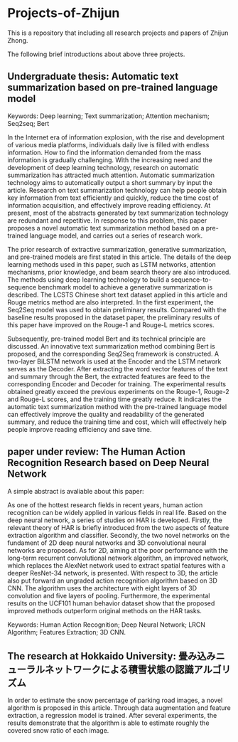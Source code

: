 # Projects-of-Zhijun
This is a repository that including all research projects and papers of Zhijun Zhong.

The following brief introductions about above three projects. 

## Undergraduate thesis: Automatic text summarization based on pre-trained language model

Keywords: Deep learning; Text summarization; Attention mechanism; Seq2seq; 
Bert

   In the Internet era of information explosion, with the rise and development of
various media platforms, individuals daily live is filled with endless information. 
How to find the information demanded from the mass information is gradually
challenging. With the increasing need and the development of deep learning 
technology, research on automatic summarization has attracted much attention. 
Automatic summarization technology aims to automatically output a short 
summary by input the article. Research on text summarization technology can help 
people obtain key information from text efficiently and quickly, reduce the time 
cost of information acquisition, and effectively improve reading efficiency. At 
present, most of the abstracts generated by text summarization technology are 
redundant and repetitive. In response to this problem, this paper proposes a novel 
automatic text summarization method based on a pre-trained language model, and 
carries out a series of research work.

   The prior research of extractive summarization, generative summarization, 
and pre-trained models are first stated in this article. The details of the deep learning 
methods used in this paper, such as LSTM networks, attention mechanisms, prior 
knowledge, and beam search theory are also introduced. The methods using deep 
learning technology to build a sequence-to-sequence benchmark model to achieve 
a generative summarization is described. The LCSTS Chinese short text dataset 
applied in this article and Rouge metrics method are also interpreted. In the first 
experiment, the Seq2Seq model was used to obtain preliminary results. Compared 
with the baseline results proposed in the dataset paper, the preliminary results of 
this paper have improved on the Rouge-1 and Rouge-L metrics scores.

   Subsequently, pre-trained model Bert and its technical principle are discussed. 
An innovative text summarization method combining Bert is proposed, and the 
corresponding Seq2Seq framework is constructed. A two-layer BiLSTM network 
is used at the Encoder and the LSTM network serves as the Decoder. After 
extracting the word vector features of the text and summary through the Bert, the 
extracted features are feed to the corresponding Encoder and Decoder for training. 
The experimental results obtained greatly exceed the previous experiments on the 
Rouge-1, Rouge-2 and Rouge-L scores, and the training time greatly reduce. It
indicates the automatic text summarization method with the pre-trained language 
model can effectively improve the quality and readability of the generated summary, 
and reduce the training time and cost, which will effectively help people improve 
reading efficiency and save time.

## paper under review: The Human Action Recognition Research based on Deep Neural Network

A simple abstract is avaliable about this paper:

As one of the hottest research fields in recent years, human action recognition can be widely applied in various fields 
in real life. Based on the deep neural network, a series of studies on HAR is developed. Firstly, the relevant theory of 
HAR is briefly introduced from the two aspects of feature extraction algorithm and classifier. Secondly, the two novel 
networks on the fundament of 2D deep neural networks and 3D convolutional neural networks are proposed. As for 2D, 
aiming at the poor performance with the long-term recurrent convolutional network algorithm, an improved network, 
which replaces the AlexNet network used to extract spatial features with a deeper ResNet-34 network, is presented. 
With respect to 3D, the article also put forward an ungraded action recognition algorithm based on 3D CNN. The 
algorithm uses the architecture with eight layers of 3D convolution and five layers of pooling. Furthermore, the 
experimental results on the UCF101 human behavior dataset show that the proposed improved methods outperform 
original methods on the HAR tasks.

Keywords: Human Action Recognition; Deep Neural Network; LRCN Algorithm; Features Extraction; 3D CNN.

## The research at Hokkaido University: 畳み込みニューラルネットワークによる積雪状態の認識アルゴリズム

In order to estimate the snow percentage of parking road images, a novel algorithm is 
proposed in this article. Through data augmentation and feature extraction, a 
regression model is trained. After several experiments, the results demonstrate that the 
algorithm is able to estimate roughly the covered snow ratio of each image.
